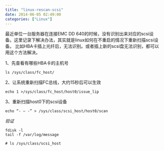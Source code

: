 ```yaml
---
title: "linux-rescan-scsi"
date: 2014-06-05 02:49:00
categories: ["Linux"]
---
```

最近单位一台服务器在连接EMC DD 640的时候，没有识别出来对应的scsi设备。这里记录下解决办法，其实就是linux如何在不重启的情况下重新扫描scsi设备。
比如HBA卡插上光纤后，无法识别。或者插上新的scsi盘无法识别，都可以用这个方法解决。

1、先查看有哪些HBA卡的主机号

```
ls /sys/class/fc_host/
```

2、让系统重新扫描FC总线，大约15秒后可以生效

```
echo 1 >/sys/class/fc_host/host0/issue_lip
```

3、重新扫描host0下的scsi设备

```
echo “- – -” > /sys/class/scsi_host/host0/scan
```

*验证*

```
fdisk -l 
tail -f /var/log/message
```

```
# ls /sys/class/scsi_host
```



